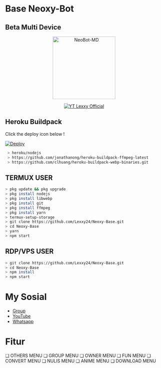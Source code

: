 # Base Neoxy-Bot
## Beta Multi Device 

<p align="center">
<img src="https://encrypted-tbn0.gstatic.com/images?q=tbn:ANd9GcTgessaWR5G_adgtRxHdR4LN0ekySDXegXIXw&usqp=CAU" alt="NeoBot-MD" width="200"/>

<p align="center">
    <a href="https://Lexxy24.github.io">
        <img
            src="https://readme-typing-svg.herokuapp.com?size=15&width=280&lines=Created+By+Lexxy+Official+🙏"
            alt="YT Lexxy Official"
        />
    </a>
</p>

## Heroku Buildpack

Click the deploy icon below !

[![Deploy](https://www.herokucdn.com/deploy/button.svg)](https://heroku.com/deploy?template=https://github.com/Lexxy24/Neoxy-Base)

```bash
 > heroku/nodejs
 > https://github.com/jonathanong/heroku-buildpack-ffmpeg-latest
 > https://github.com/clhuang/heroku-buildpack-webp-binaries.git
```

## TERMUX USER
```bash
> pkg update && pkg upgrade
> pkg install nodejs
> pkg install libwebp
> pkg install git
> pkg install ffmpeg
> pkg install yarn
> termux-setup-storage
> git clone https://github.com/Lexxy24/Neoxy-Base.git
> cd Neoxy-Base
> yarn
> npm start
```

## RDP/VPS USER
```bash 
> git clone https://github.com/Lexxy24/Neoxy-Base.git
> cd Neoxy-Base
> npm install
> npm start
```

# My Sosial
- [ Group ](https://chat.whatsapp.com/E3zewfxrc5pKE6Rzb3BuqG) 
- [ YouTube ](https://youtube.com/channel/UCGDk88W54RJOgk6b1p42NVg)
- [ Whatsapp ](https://wa.me/6283834558105)

# Fitur
❑ OTHERS MENU
❑ GROUP MENU
❑ OWNER MENU
❑ FUN MENU
❑ CONVERT MENU
❑ NULIS MENU
❑ ANIME MENU
❑ DOWNLOAD MENU
